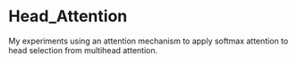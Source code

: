 # Head_Attention
My experiments using an attention mechanism to apply softmax attention to head selection from multihead attention.
